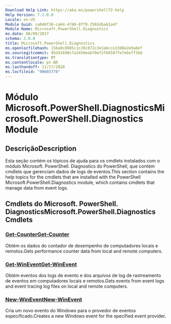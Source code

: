 ```yaml
---
Download Help Link: https://aka.ms/powershell72-help
Help Version: 7.2.0.0
Locale: en-US
Module Guid: ca046f10-ca64-4740-8ff9-2565dba61a4f
Module Name: Microsoft.PowerShell.Diagnostics
ms.date: 06/09/2017
schema: 2.0.0
title: Microsoft.PowerShell.Diagnostics
ms.openlocfilehash: 156a9c8905c1c20c872c3e1a6cce13d8e2e9a8ef
ms.sourcegitcommit: 95d41698c7a2450eeb70ef2fb6507fe7e6eff3b6
ms.translationtype: MT
ms.contentlocale: pt-BR
ms.lasthandoff: 11/17/2020
ms.locfileid: "99603778"
---
```

# <span data-ttu-id="d1955-102">Módulo Microsoft.PowerShell.Diagnostics</span><span class="sxs-lookup"><span data-stu-id="d1955-102">Microsoft.PowerShell.Diagnostics Module</span></span>

## <span data-ttu-id="d1955-103">Descrição</span><span class="sxs-lookup"><span data-stu-id="d1955-103">Description</span></span>

<span data-ttu-id="d1955-104">Esta seção contém os tópicos de ajuda para os cmdlets instalados com o módulo Microsoft. PowerShell. Diagnostics do PowerShell, que contém cmdlets que gerenciam dados de logs de eventos.</span><span class="sxs-lookup"><span data-stu-id="d1955-104">This section contains the help topics for the cmdlets that are installed with the PowerShell Microsoft.PowerShell.Diagnostics module, which contains cmdlets that manage data from event logs.</span></span>

## <span data-ttu-id="d1955-105">Cmdlets do Microsoft. PowerShell. Diagnostics</span><span class="sxs-lookup"><span data-stu-id="d1955-105">Microsoft.PowerShell.Diagnostics Cmdlets</span></span>

### [<span data-ttu-id="d1955-106">Get-Counter</span><span class="sxs-lookup"><span data-stu-id="d1955-106">Get-Counter</span></span>](Get-Counter.md)
<span data-ttu-id="d1955-107">Obtém os dados do contador de desempenho de computadores locais e remotos.</span><span class="sxs-lookup"><span data-stu-id="d1955-107">Gets performance counter data from local and remote computers.</span></span>

### [<span data-ttu-id="d1955-108">Get-WinEvent</span><span class="sxs-lookup"><span data-stu-id="d1955-108">Get-WinEvent</span></span>](Get-WinEvent.md)
<span data-ttu-id="d1955-109">Obtém eventos dos logs de evento e dos arquivos de log de rastreamento de eventos em computadores locais e remotos.</span><span class="sxs-lookup"><span data-stu-id="d1955-109">Gets events from event logs and event tracing log files on local and remote computers.</span></span>

### [<span data-ttu-id="d1955-110">New-WinEvent</span><span class="sxs-lookup"><span data-stu-id="d1955-110">New-WinEvent</span></span>](New-WinEvent.md)
<span data-ttu-id="d1955-111">Cria um novo evento do Windows para o provedor de eventos especificado.</span><span class="sxs-lookup"><span data-stu-id="d1955-111">Creates a new Windows event for the specified event provider.</span></span>

